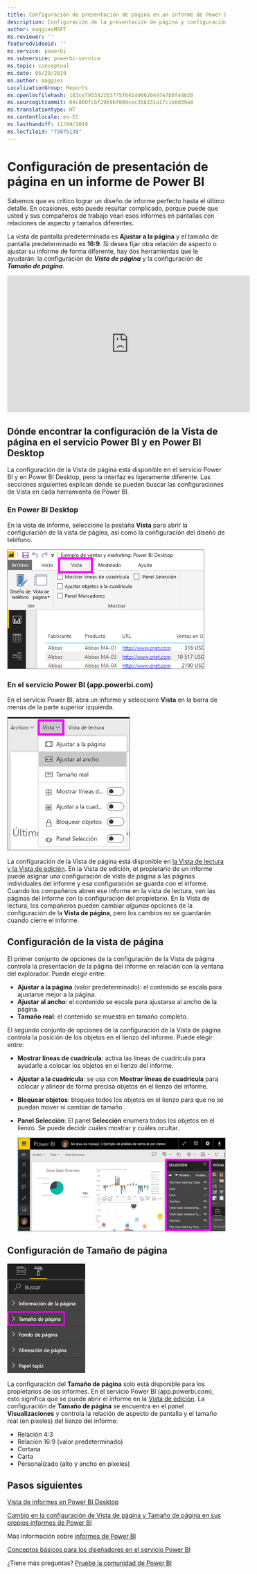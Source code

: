 ```yaml
---
title: Configuración de presentación de página en un informe de Power BI
description: Configuración de la presentación de página y configuración de la vista de página de un informe
author: maggiesMSFT
ms.reviewer: ''
featuredvideoid: ''
ms.service: powerbi
ms.subservice: powerbi-service
ms.topic: conceptual
ms.date: 05/29/2019
ms.author: maggies
LocalizationGroup: Reports
ms.openlocfilehash: 183ce793342253775f641406620447e7b0f44020
ms.sourcegitcommit: 64c860fcbf2969bf089cec358331a1fc1e0d39a8
ms.translationtype: HT
ms.contentlocale: es-ES
ms.lasthandoff: 11/09/2019
ms.locfileid: "73875138"
---
```

# <a name="page-display-settings-in-a-power-bi-report"></a>Configuración de presentación de página en un informe de Power BI
Sabemos que es crítico lograr un diseño de informe perfecto hasta el último detalle. En ocasiones, esto puede resultar complicado, porque puede que usted y sus compañeros de trabajo vean esos informes en pantallas con relaciones de aspecto y tamaños diferentes. 

La vista de pantalla predeterminada es **Ajustar a la página** y el tamaño de pantalla predeterminado es **16:9**. Si desea fijar otra relación de aspecto o ajustar su informe de forma diferente, hay dos herramientas que le ayudarán: la configuración de ***Vista de página*** y la configuración de ***Tamaño de página***.


<iframe width="560" height="315" src="https://www.youtube.com/embed/5tg-OXzxe2g" frameborder="0" allowfullscreen></iframe>


## <a name="where-to-find-page-view-settings-in-the-power-bi-service-and-power-bi-desktop"></a>Dónde encontrar la configuración de la Vista de página en el servicio Power BI y en Power BI Desktop
La configuración de la Vista de página está disponible en el servicio Power BI y en Power BI Desktop, pero la interfaz es ligeramente diferente. Las secciones siguientes explican dónde se pueden buscar las configuraciones de Vista en cada herramienta de Power BI.

### <a name="in-power-bi-desktop"></a>En Power BI Desktop
En la vista de informe, seleccione la pestaña **Vista** para abrir la configuración de la vista de página, así como la configuración del diseño de teléfono.

  ![Configuración de la vista de página de escritorio](media/power-bi-report-display-settings/power-bi-desktop-view-settings.png)

### <a name="in-the-power-bi-service-apppowerbicom"></a>En el servicio Power BI (app.powerbi.com)
En el servicio Power BI, abra un informe y seleccione **Vista** en la barra de menús de la parte superior izquierda.

![Configuración de la vista de página de servicio](media/power-bi-report-display-settings/power-bi-change-page-view.png)

La configuración de la Vista de página está disponible en [la Vista de lectura y la Vista de edición](consumer/end-user-reading-view.md). En la Vista de edición, el propietario de un informe puede asignar una configuración de vista de página a las páginas individuales del informe y esa configuración se guarda con el informe. Cuando los compañeros abren ese informe en la vista de lectura, ven las páginas del informe con la configuración del propietario. En la Vista de lectura, los compañeros pueden cambiar *algunas* opciones de la configuración de la **Vista de página**, pero los cambios no se guardarán cuando cierre el informe.

## <a name="page-view-settings"></a>Configuración de la vista de página
El primer conjunto de opciones de la configuración de la Vista de página controla la presentación de la página del informe en relación con la ventana del explorador. Puede elegir entre:

* **Ajustar a la página** (valor predeterminado): el contenido se escala para ajustarse mejor a la página.
* **Ajustar al ancho**: el contenido se escala para ajustarse al ancho de la página.
* **Tamaño real**: el contenido se muestra en tamaño completo.

El segundo conjunto de opciones de la configuración de la Vista de página controla la posición de los objetos en el lienzo del informe. Puede elegir entre:

* **Mostrar líneas de cuadrícula**: activa las líneas de cuadrícula para ayudarle a colocar los objetos en el lienzo del informe.
* **Ajustar a la cuadrícula**: se usa con **Mostrar líneas de cuadrícula** para colocar y alinear de forma precisa objetos en el lienzo del informe. 
* **Bloquear objetos**: bloquea todos los objetos en el lienzo para que no se puedan mover ni cambiar de tamaño.
* **Panel Selección**: El panel **Selección** enumera todos los objetos en el lienzo. Se puede decidir cuáles mostrar y cuáles ocultar.

    ![panel Selección](media/power-bi-report-display-settings/power-bi-selection-pane.png)



## <a name="page-size-settings"></a>Configuración de Tamaño de página
![Cambio de configuración de Tamaño de página.](media/power-bi-report-display-settings/power-bi-page-size.png)

La configuración del **Tamaño de página** solo está disponible para los propietarios de los informes. En el servicio Power BI (app.powerbi.com), esto significa que se puede abrir el informe en la [Vista de edición](consumer/end-user-reading-view.md). La configuración de **Tamaño de página** se encuentra en el panel **Visualizaciones** y controla la relación de aspecto de pantalla y el tamaño real (en píxeles) del lienzo del informe:   

* Relación 4:3
* Relación 16:9 (valor predeterminado)
* Cortana
* Carta
* Personalizado (alto y ancho en píxeles)

## <a name="next-steps"></a>Pasos siguientes
[Vista de informes en Power BI Desktop](desktop-report-view.md)

[Cambio en la configuración de Vista de página y Tamaño de página en sus propios informes de Power BI](consumer/end-user-report-view.md)

Más información sobre [informes de Power BI](consumer/end-user-reports.md)

[Conceptos básicos para los diseñadores en el servicio Power BI](service-basic-concepts.md)

¿Tiene más preguntas? [Pruebe la comunidad de Power BI](https://community.powerbi.com/)

